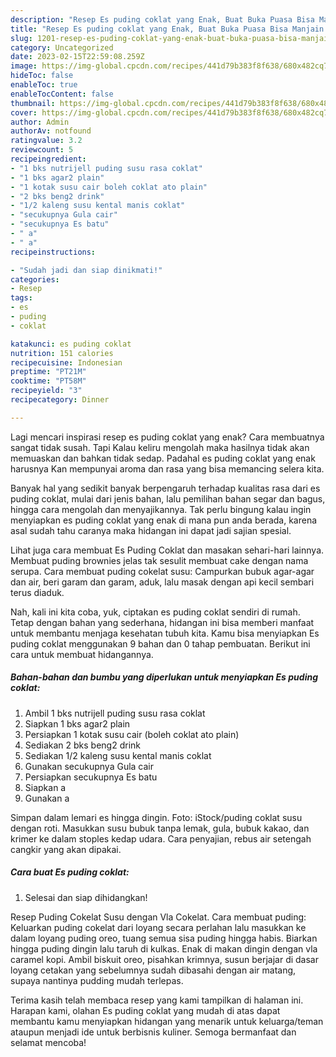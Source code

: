 ```yaml
---
description: "Resep Es puding coklat yang Enak, Buat Buka Puasa Bisa Manjain Lidah"
title: "Resep Es puding coklat yang Enak, Buat Buka Puasa Bisa Manjain Lidah"
slug: 1201-resep-es-puding-coklat-yang-enak-buat-buka-puasa-bisa-manjain-lidah
category: Uncategorized
date: 2023-02-15T22:59:08.259Z
image: https://img-global.cpcdn.com/recipes/441d79b383f8f638/680x482cq70/es-puding-coklat-foto-resep-utama.jpg
hideToc: false
enableToc: true
enableTocContent: false
thumbnail: https://img-global.cpcdn.com/recipes/441d79b383f8f638/680x482cq70/es-puding-coklat-foto-resep-utama.jpg
cover: https://img-global.cpcdn.com/recipes/441d79b383f8f638/680x482cq70/es-puding-coklat-foto-resep-utama.jpg
author: Admin
authorAv: notfound
ratingvalue: 3.2
reviewcount: 5
recipeingredient:
- "1 bks nutrijell puding susu rasa coklat"
- "1 bks agar2 plain"
- "1 kotak susu cair boleh coklat ato plain"
- "2 bks beng2 drink"
- "1/2 kaleng susu kental manis coklat"
- "secukupnya Gula cair"
- "secukupnya Es batu"
- " a"
- " a"
recipeinstructions:

- "Sudah jadi dan siap dinikmati!"
categories:
- Resep
tags:
- es
- puding
- coklat

katakunci: es puding coklat 
nutrition: 151 calories
recipecuisine: Indonesian
preptime: "PT21M"
cooktime: "PT58M"
recipeyield: "3"
recipecategory: Dinner

---
```



Lagi mencari inspirasi resep es puding coklat yang enak? Cara membuatnya sangat tidak susah. Tapi Kalau keliru mengolah maka hasilnya tidak akan memuaskan dan bahkan tidak sedap. Padahal es puding coklat yang enak harusnya Kan mempunyai aroma dan rasa yang bisa memancing selera kita.


Banyak hal yang sedikit banyak berpengaruh terhadap kualitas rasa dari es puding coklat, mulai dari jenis bahan, lalu pemilihan bahan segar dan bagus, hingga cara mengolah dan menyajikannya. Tak perlu bingung kalau ingin menyiapkan es puding coklat yang enak di mana pun anda berada, karena asal sudah tahu caranya maka hidangan ini dapat jadi sajian spesial.

Lihat juga cara membuat Es Puding Coklat dan masakan sehari-hari lainnya. Membuat puding brownies jelas tak sesulit membuat cake dengan nama serupa. Cara membuat puding cokelat susu: Campurkan bubuk agar-agar dan air, beri garam dan garam, aduk, lalu masak dengan api kecil sembari terus diaduk.


Nah, kali ini kita coba, yuk, ciptakan es puding coklat sendiri di rumah. Tetap dengan bahan yang sederhana, hidangan ini bisa memberi manfaat untuk membantu menjaga kesehatan tubuh kita. Kamu bisa menyiapkan Es puding coklat menggunakan 9 bahan dan 0 tahap pembuatan. Berikut ini cara untuk membuat hidangannya.

<!--inarticleads1-->

##### Bahan-bahan dan bumbu yang diperlukan untuk menyiapkan Es puding coklat:

1. Ambil 1 bks nutrijell puding susu rasa coklat
1. Siapkan 1 bks agar2 plain
1. Persiapkan 1 kotak susu cair (boleh coklat ato plain)
1. Sediakan 2 bks beng2 drink
1. Sediakan 1/2 kaleng susu kental manis coklat
1. Gunakan secukupnya Gula cair
1. Persiapkan secukupnya Es batu
1. Siapkan  a
1. Gunakan  a


Simpan dalam lemari es hingga dingin. Foto: iStock/puding coklat susu dengan roti. Masukkan susu bubuk tanpa lemak, gula, bubuk kakao, dan krimer ke dalam stoples kedap udara. Cara penyajian, rebus air setengah cangkir yang akan dipakai. 

<!--inarticleads2-->

##### Cara buat Es puding coklat:


1. Selesai dan siap dihidangkan!

Resep Puding Cokelat Susu dengan Vla Cokelat. Cara membuat puding: Keluarkan puding cokelat dari loyang secara perlahan lalu masukkan ke dalam loyang puding oreo, tuang semua sisa puding hingga habis. Biarkan hingga puding dingin lalu taruh di kulkas. Enak di makan dingin dengan vla caramel kopi. Ambil biskuit oreo, pisahkan krimnya, susun berjajar di dasar loyang cetakan yang sebelumnya sudah dibasahi dengan air matang, supaya nantinya pudding mudah terlepas. 

Terima kasih telah membaca resep yang kami tampilkan di halaman ini. Harapan kami, olahan Es puding coklat yang mudah di atas dapat membantu kamu menyiapkan hidangan yang menarik untuk keluarga/teman ataupun menjadi ide untuk berbisnis kuliner. Semoga bermanfaat dan selamat mencoba!
